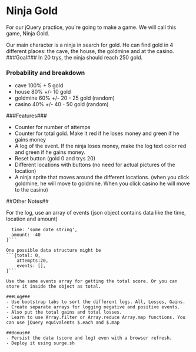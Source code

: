 # Ninja Gold
For our jQuery practice, you're going to make a game. We will call this game, Ninja Gold.

Our main character is a ninja in search for gold. He can find gold in 4 different places: the cave, the house, the goldmine and at the casino. 
###Goal###
In 20 trys, the ninja should reach 250 gold.

### Probability and breakdown ###
- cave 100% + 5 gold
- house 80% +/- 10 gold
- goldmine 60% +/- 20 - 25  gold (random)
- casino 40% +/- 40 - 50 gold (random)

###Features###
- Counter for number of attemps
- Counter for total gold. Make it red if he loses money and green if he gains money
- A log of the event. If the ninja loses money, make the log text color red and green if he gains money.
- Reset button (gold 0 and trys 20)
- Different locations with buttons (no need for actual pictures of the location)
- A ninja sprite that moves around the different locations. (when you click goldmine, he will move to goldmine. When you click casino he will move to the casino)


##Other Notes##

For the log, use an array of events (json object contains data like the time, location and amount) 

```{ location: 'cave',
  time: 'some date string',
  amount: -40
}```

One possible data structure might be 
```{total: 0,
    attempts:20,
    events: [],
}```

Use the same events array for getting the total score. Or you can store it inside the object as total.  

###Log###
- Use bootstrap tabs to sort the different logs. All, Losses, Gains.
- Create separate arrays for logging negative and positive events. 
- Also put the total gains and total losses.
- Learn to use Array.filter or Array.reduce Array.map functions. You can use jQuery equivalents $.each and $.map

##Bonus##
- Persist the data (score and log) even with a browser refresh.
- Deploy it using surge.sh



